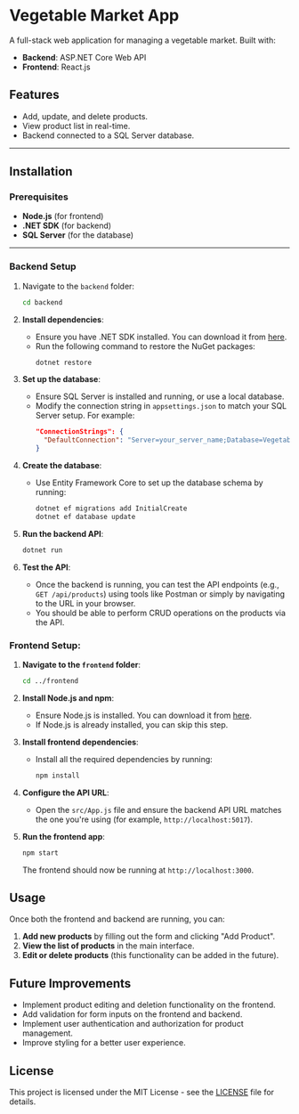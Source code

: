 # Vegetable Market App

A full-stack web application for managing a vegetable market. Built with:

- **Backend**: ASP.NET Core Web API
- **Frontend**: React.js

## Features
- Add, update, and delete products.
- View product list in real-time.
- Backend connected to a SQL Server database.

---

## Installation

### Prerequisites
- **Node.js** (for frontend)
- **.NET SDK** (for backend)
- **SQL Server** (for the database)

---

### Backend Setup
1. Navigate to the `backend` folder:
   ```bash
   cd backend
   ```

2. **Install dependencies**:
   - Ensure you have .NET SDK installed. You can download it from [here](https://dotnet.microsoft.com/download).
   - Run the following command to restore the NuGet packages:
     ```bash
     dotnet restore
     ```

3. **Set up the database**:
   - Ensure SQL Server is installed and running, or use a local database.
   - Modify the connection string in `appsettings.json` to match your SQL Server setup. For example:
     ```json
     "ConnectionStrings": {
       "DefaultConnection": "Server=your_server_name;Database=VegetableMarket;User Id=your_username;Password=your_password;"
     }
     ```


4. **Create the database**:
   - Use Entity Framework Core to set up the database schema by running:
     ```bash
     dotnet ef migrations add InitialCreate
     dotnet ef database update
     ```

5. **Run the backend API**:
   ```bash
   dotnet run
   ```

6. **Test the API**:
   - Once the backend is running, you can test the API endpoints (e.g., `GET /api/products`) using tools like Postman or simply by navigating to the URL in your browser.
   - You should be able to perform CRUD operations on the products via the API.

### Frontend Setup:

1. **Navigate to the `frontend` folder**:
   ```bash
   cd ../frontend
   ```

2. **Install Node.js and npm**:
   - Ensure Node.js is installed. You can download it from [here](https://nodejs.org/en/download/).
   - If Node.js is already installed, you can skip this step.

3. **Install frontend dependencies**:
   - Install all the required dependencies by running:
     ```bash
     npm install
     ```

4. **Configure the API URL**:
   - Open the `src/App.js` file and ensure the backend API URL matches the one you're using (for example, `http://localhost:5017`).

5. **Run the frontend app**:
   ```bash
   npm start
   ```
   The frontend should now be running at `http://localhost:3000`.

## Usage

Once both the frontend and backend are running, you can:

1. **Add new products** by filling out the form and clicking "Add Product".
2. **View the list of products** in the main interface.
3. **Edit or delete products** (this functionality can be added in the future).

## Future Improvements
- Implement product editing and deletion functionality on the frontend.
- Add validation for form inputs on the frontend and backend.
- Implement user authentication and authorization for product management.
- Improve styling for a better user experience.

## License

This project is licensed under the MIT License - see the [LICENSE](LICENSE) file for details.
